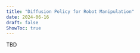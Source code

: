 ```yaml
---
title: "Diffusion Policy for Robot Manipulation"
date: 2024-06-16
draft: false
ShowToc: true
---
```

TBD